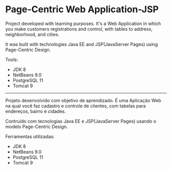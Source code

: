 # Page-Centric Web Application-JSP

Project developed with learning purposes.
It's a Web Application in which you make customers registrations and control, with tables to address, neighborhood, and cities.

It was built with technologies Java EE and JSP(JavaServer Pages) using Page-Centric Design.

Tools:
- JDK 8
- NetBeans 9.0
- PostgreSQL 11
- Tomcat 9

-------------------------------------------------------------------------------------------------------------------------------------------------------------

Projeto desenvolvido com objetivo de aprendizado. É uma Aplicação Web na qual você faz cadastro e controle de clientes, com tabelas para endereços, bairro e cidades.

Contruído com tecnologias Java EE e JSP(JavaServer Pages) usando o modelo Page-Centric Design.

Ferramentas utilizadas:
- JDK 8
- NetBeans 9.0
- PostgreSQL 11
- Tomcat 9

